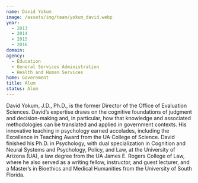 ```yaml
---
name: David Yokum
image: /assets/img/team/yokum_david.webp
year: 
  - 2013
  - 2014
  - 2015
  - 2016
domain:
agency:
  - Education
  - General Services Administration
  - Health and Human Services
home: Government
title: Alum  
status: Alum
---
```


David Yokum, J.D., Ph.D., is the former Director of the Office of Evaluation Sciences. David’s expertise draws on the cognitive foundations of judgment and decision-making and, in particular, how that knowledge and associated methodologies can be translated and applied in government contexts. His innovative teaching in psychology earned accolades, including the Excellence in Teaching Award from the UA College of Science. David finished his Ph.D. in Psychology, with dual specialization in Cognition and Neural Systems and Psychology, Policy, and Law, at the University of Arizona (UA), a law degree from the UA James E. Rogers College of Law, where he also served as a writing fellow, instructor, and guest lecturer, and a Master’s in Bioethics and Medical Humanities from the University of South Florida.
